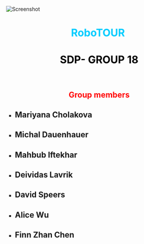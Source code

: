 ![Screenshot](robotour_small.png)

<h1 style="text-align: center;"><span style="color: #00ccff;"><strong> RoboTOUR&nbsp;</strong></span></h1>
<h1 style="text-align: center;"><span style="color: #ff0000;"><strong><span style="color: #000000;"> SDP- GROUP 18</span> </strong></span></h1>
<p style="text-align: center;">&nbsp;</p>
<h2 style="text-align: center;"><span style="color: #ff0000;"><strong>Group members</strong></span></h2>
<ul style="list-style-type: square;">
<li>
<h2><strong>Mariyana Cholakova</strong></h2>
</li>
<li>
<h2><strong>Michal Dauenhauer</strong></h2>
</li>
<li>
<h2><strong>Mahbub Iftekhar</strong></h2>
</li>
<li>
<h2><strong>Deividas Lavrik</strong></h2>
</li>
<li>
<h2><strong>David Speers</strong></h2>
</li>
<li>
<h2><strong>Alice Wu</strong></h2>
</li>
<li>
<h2><strong>Finn Zhan Chen</strong></h2>
</li>
</ul>
